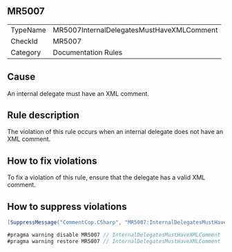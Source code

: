 ## MR5007

<table>
<tr>
  <td>TypeName</td>
  <td>MR5007InternalDelegatesMustHaveXMLComment</td>
</tr>
<tr>
  <td>CheckId</td>
  <td>MR5007</td>
</tr>
<tr>
  <td>Category</td>
  <td>Documentation Rules</td>
</tr>
</table>

## Cause

An internal delegate must have an XML comment.

## Rule description

The violation of this rule occurs when an internal delegate does not have an XML comment.

## How to fix violations

To fix a violation of this rule, ensure that the delegate has a valid XML comment.

## How to suppress violations

```csharp
[SuppressMessage("CommentCop.CSharp", "MR5007:InternalDelegatesMustHaveXMLComment", Justification = "Reviewed.")]
```

```csharp
#pragma warning disable MR5007 // InternalDelegatesMustHaveXMLComment
#pragma warning restore MR5007 // InternalDelegatesMustHaveXMLComment
```
